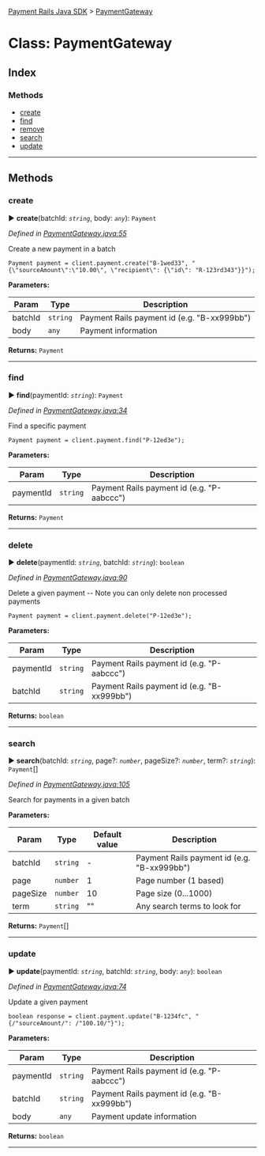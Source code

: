 [Payment Rails Java SDK](../README.md) > [PaymentGateway](../classes/paymentgateway.md)

# Class: PaymentGateway

## Index

### Methods

- [create](paymentgateway.md#create)
- [find](paymentgateway.md#find)
- [remove](paymentgateway.md#remove)
- [search](paymentgateway.md#search)
- [update](paymentgateway.md#update)

---

## Methods

<a id="create"></a>

### create

► **create**(batchId: _`string`_, body: _`any`_): `Payment`

_Defined in [PaymentGateway.java:55](https://github.com/PaymentRails/java-sdk/tree/master/src/main/java/com/trolley/trolley/Gateway.java#L55)_

Create a new payment in a batch

    Payment payment = client.payment.create("B-1wed33", "{\"sourceAmount\":\"10.00\", \"recipient\": {\"id\": "R-123rd343"}}");

**Parameters:**

| Param   | Type     | Description                                 |
| ------- | -------- | ------------------------------------------- |
| batchId | `string` | Payment Rails payment id (e.g. "B-xx999bb") |
| body    | `any`    | Payment information                         |

**Returns:** `Payment`

---

<a id="find"></a>

### find

► **find**(paymentId: _`string`_): `Payment`

_Defined in [PaymentGateway.java:34](https://github.com/PaymentRails/java-sdk/tree/master/src/main/java/com/trolley/trolley/Gateway.java#L34)_

Find a specific payment

    Payment payment = client.payment.find("P-12ed3e");

**Parameters:**

| Param     | Type     | Description                                |
| --------- | -------- | ------------------------------------------ |
| paymentId | `string` | Payment Rails payment id (e.g. "P-aabccc") |

**Returns:** `Payment`

---

<a id="delete"></a>

### delete

► **delete**(paymentId: _`string`_, batchId: _`string`_): `boolean`

_Defined in [PaymentGateway.java:90](https://github.com/PaymentRails/java-sdk/tree/master/src/main/java/com/trolley/trolley/Gateway.java#L90)_

Delete a given payment -- Note you can only delete non processed payments

    Payment payment = client.payment.delete("P-12ed3e");

**Parameters:**

| Param     | Type     | Description                                 |
| --------- | -------- | ------------------------------------------- |
| paymentId | `string` | Payment Rails payment id (e.g. "P-aabccc")  |
| batchId   | `string` | Payment Rails payment id (e.g. "B-xx999bb") |

**Returns:** `boolean`

---

<a id="search"></a>

### search

► **search**(batchId: _`string`_, page?: _`number`_, pageSize?: _`number`_, term?: _`string`_): `Payment`[]

_Defined in [PaymentGateway.java:105](https://github.com/PaymentRails/java-sdk/tree/master/src/main/java/com/trolley/trolley/Gateway.java#L105)_

Search for payments in a given batch

**Parameters:**

| Param    | Type     | Default value | Description                                 |
| -------- | -------- | ------------- | ------------------------------------------- |
| batchId  | `string` | -             | Payment Rails payment id (e.g. "B-xx999bb") |
| page     | `number` | 1             | Page number (1 based)                       |
| pageSize | `number` | 10            | Page size (0...1000)                        |
| term     | `string` | &quot;&quot;  | Any search terms to look for                |

**Returns:** `Payment`[]

---

<a id="update"></a>

### update

► **update**(paymentId: _`string`_, batchId: _`string`_, body: _`any`_): `boolean`

_Defined in [PaymentGateway.java:74](https://github.com/PaymentRails/java-sdk/tree/master/src/main/java/com/trolley/trolley/Gateway.java#L74)_

Update a given payment

    boolean response = client.payment.update("B-1234fc", "{/"sourceAmount/": /"100.10/"}");

**Parameters:**

| Param     | Type     | Description                                 |
| --------- | -------- | ------------------------------------------- |
| paymentId | `string` | Payment Rails payment id (e.g. "P-aabccc")  |
| batchId   | `string` | Payment Rails payment id (e.g. "B-xx999bb") |
| body      | `any`    | Payment update information                  |

**Returns:** `boolean`

---
